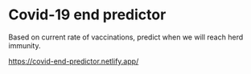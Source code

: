 # Covid-19 end predictor 

Based on current rate of vaccinations, predict when we will reach herd immunity. 

https://covid-end-predictor.netlify.app/
